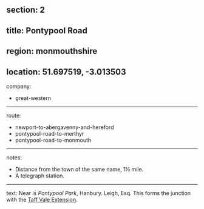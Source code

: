 section: 2
----
title: Pontypool Road
----
region: monmouthshire
----
location: 51.697519, -3.013503
----
company:
- great-western
----
route:
- newport-to-abergavenny-and-hereford
- pontypool-road-to-merthyr
- pontypool-road-to-monmouth
----
notes:
- Distance from the town of the
same name, 1½ mile.
- A telegraph station.
----
text: Near is *Pontypool Park*, Hanbury. Leigh, Esq. This forms the junction with the [Taff Vale Extension](/routes/pontypool-road-to-merthyr-tydvil).
